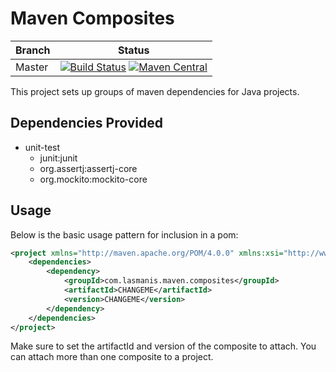 # Maven Composites

| Branch | Status |
| ------ | ------ |
|Master|[![Build Status](https://img.shields.io/circleci/project/github/michaellasmanis/lasmanis-maven-composites/master.svg?style=flat)](https://circleci.com/gh/michaellasmanis/lasmanis-maven-composites/tree/master) [![Maven Central](https://maven-badges.herokuapp.com/maven-central/com.lasmanis.maven.tiles/composites-reactor/badge.svg?style=flat)](https://maven-badges.herokuapp.com/maven-central/com.lasmanis.maven.tiles/composites-reactor)|


This project sets up groups of maven dependencies for Java projects.

## Dependencies Provided

* unit-test
    * junit:junit
    * org.assertj:assertj-core
    * org.mockito:mockito-core

## Usage

Below is the basic usage pattern for inclusion in a pom:

```xml
<project xmlns="http://maven.apache.org/POM/4.0.0" xmlns:xsi="http://www.w3.org/2001/XMLSchema-instance" xsi:schemaLocation="http://maven.apache.org/POM/4.0.0 http://maven.apache.org/xsd/maven-4.0.0.xsd">
    <dependencies>
        <dependency>
            <groupId>com.lasmanis.maven.composites</groupId>
            <artifactId>CHANGEME</artifactId>
            <version>CHANGEME</version>
        </dependency>
    </dependencies>
</project>
```
Make sure to set the artifactId and version of the composite to attach.  You can attach more than one composite to a project.
